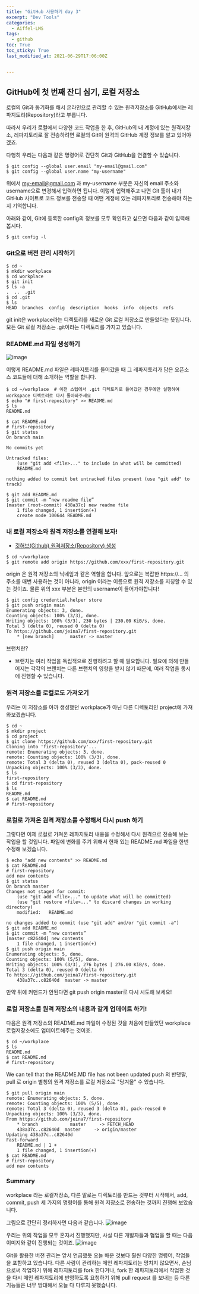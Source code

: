 ```yaml
---
title: "GitHub 사용하기 day 3"
excerpt: "Dev Tools"
categories:
  - Aiffel-LMS
tags:
  - github
toc: True
toc_sticky: True
last_modified_at: 2021-06-29T17:06:00Z


---
```



## GitHub에 첫 번째 잔디 심기, 로컬 저장소

로컬의 Git과 동기화를 해서 온라인으로 관리할 수 있는 원격저장소를 GitHub에서는 레파지토리(Repository)라고 부릅니다.

따라서 우리가 로컬에서 다양한 코드 작업을 한 후, GitHub의 내 계정에 있는 원격저장소, 레파지토리로 잘 전송하려면 로컬의 Git이 원격의 GitHub 계정 정보를 알고 있어야겠죠.

다행히 우리는 다음과 같은 명령어로 간단히 Git과 GitHub을 연결할 수 있습니다.

```
$ git config --global user.email "my-email@gmail.com"
$ git config --global user.name "my-username"
```

위에서 my-email@gmail.com 과 my-username 부분은 자신의 email 주소와 username으로 변경해서 입력하면 됩니다. 이렇게 입력해주고 나면 Git 툴이 내가 GitHub 사이트로 코드 정보를 전송할 때 어떤 계정에 있는 레파지토리로 전송해야 하는지 기억합니다.

아래와 같이, Git에 등록한 config의 정보를 모두 확인하고 싶으면 다음과 같이 입력해 봅시다.

```
$ git config -l
```


### Git으로 버전 관리 시작하기

```
$ cd ~
$ mkdir workplace
$ cd workplace
$ git init
$ ls -a
.  ..  .git
$ cd .git
$ ls 
HEAD  branches  config  description  hooks  info  objects  refs
```

git init은 workplace라는 디렉토리를 새로운 Git 로컬 저장소로 만들었다는 뜻입니다. 모든 Git 로컬 저장소는 .git이라는 디렉토리를 가지고 있습니다.



###  README.md 파일 생성하기

![image](https://user-images.githubusercontent.com/46912607/123723936-697f3280-d8c6-11eb-87ca-2bee94a0152e.png)

이렇게 README.md 파일은 레파지토리를 들어갔을 때 그 레파지토리가 담은 오픈소스 코드들에 대해 소개하는 역할을 합니다.

```
$ cd ~/workplace  # 이전 스텝에서 .git 디렉토리로 들어갔던 경우에만 실행하여 workspace 디렉토리로 다시 돌아와주세요
$ echo "# first-repository" >> README.md
$ ls
README.md

$ cat README.md
# first-repository
$ git status
On branch main

No commits yet

Untracked files:
    (use "git add <file>..." to include in what will be committed)
    README.md

nothing added to commit but untracked files present (use "git add" to track) 

$ git add README.md
$ git commit -m “new readme file”
[master (root-commit) 438a37c] new readme file 
    1 file changed, 1 insertion(+)
    create mode 100644 README.md

```


### 내 로컬 저장소와 원격 저장소를 연결해 보자!

- [깃허브(Github) 원격저장소(Repository) 생성](https://post.naver.com/viewer/postView.nhn?volumeNo=24623326)

```
$ cd ~/workplace
$ git remote add origin https://github.com/xxx/first-repository.git
```
origin 은 원격 저장소의 닉네임과 같은 역할을 합니다. 앞으로는 복잡한 https://... 의 주소를 매번 사용하는 것이 아니라, origin 이라는 이름으로 원격 저장소를 지칭할 수 있는 것이죠. 물론 위의 xxx 부분은 본인의 username이 들어가야합니다!


```
$ git config credential.helper store
$ git push origin main
Enumerating objects: 3, done.
Counting objects: 100% (3/3), done.
Writing objects: 100% (3/3), 230 bytes | 230.00 KiB/s, done.
Total 3 (delta 0), reused 0 (delta 0)
To https://github.com/jeina7/first-repository.git
    * [new branch]      master -> master
```
브랜치란?
- 브랜치는 여러 작업을 독립적으로 진행하려고 할 때 필요합니다. 필요에 의해 만들어지는 각각의 브랜치는 다른 브랜치의 영향을 받지 않기 때문에, 여러 작업을 동시에 진행할 수 있습니다.

### 원격 저장소를 로컬로도 가져오기

우리는 이 저장소를 아까 생성했던 workplace가 아닌 다른 디렉토리인 project에 가져와보겠습니다.

```
$ cd ~
$ mkdir project
$ cd project
$ git clone https://github.com/xxx/first-repository.git
Cloning into 'first-repository'...
remote: Enumerating objects: 3, done.
remote: Counting objects: 100% (3/3), done.
remote: Total 3 (delta 0), reused 3 (delta 0), pack-reused 0
Unpacking objects: 100% (3/3), done.
$ ls
first-repository
$ cd first-repository
$ ls
README.md
$ cat README.md
# first-repository
```

### 로컬로 가져온 원격 저장소를 수정해서 다시 push 하기

그렇다면 이제 로컬로 가져온 레파지토리 내용을 수정해서 다시 원격으로 전송해 보는 작업을 할 것입니다. 파일에 변화를 주기 위해서 현재 있는 README.md 파일을 한번 수정해 보겠습니다.

```
$ echo "add new contents" >> README.md
$ cat README.md
# first-repository
add new contents
$ git status
On branch master
Changes not staged for commit:
    (use "git add <file>..." to update what will be committed)
    (use "git restore <file>..." to discard changes in working directory)
    modified:   README.md

no changes added to commit (use "git add" and/or "git commit -a")
$ git add README.md
$ git commit -m “new contents”
[master c82640d] new contents
    1 file changed, 1 insertion(+)
$ git push origin main
Enumerating objects: 5, done.
Counting objects: 100% (5/5), done.
Writing objects: 100% (3/3), 276 bytes | 276.00 KiB/s, done.
Total 3 (delta 0), reused 0 (delta 0)
To https://github.com/jeina7/first-repository.git
    438a37c..c82640d  master -> master
```
만약 위에 커맨드가 안된다면 git push origin master로 다시 시도해 보세요!

### 로컬 저장소를 원격 저장소의 내용과 같게 업데이트 하기!

다음은 원격 저장소의 README.md 파일이 수정된 것을 처음에 만들었던 workplace 로컬저장소에도 업데이트해주는 것이죠.

```
$ cd ~/workplace
$ ls
README.md
$ cat README.md
# first-repository
```

We can tell that the README.MD file has not been updated
push 의 반댓말, pull 로 origin 별칭의 원격 저장소를 로컬 저장소로 "당겨올" 수 있습니다.

```
$ git pull origin main
remote: Enumerating objects: 5, done.
remote: Counting objects: 100% (5/5), done.
remote: Total 3 (delta 0), reused 3 (delta 0), pack-reused 0
Unpacking objects: 100% (3/3), done.
From https://github.com/jeina7/first-repository
    * branch            master     -> FETCH_HEAD
    438a37c..c82640d  master     -> origin/master
Updating 438a37c..c82640d
Fast-forward
    README.md | 1 +
    1 file changed, 1 insertion(+)
$ cat README.md
# first-repository
add new contents
```
### Summary 

workplace 라는 로컬저장소, 다른 말로는 디렉토리를 만드는 것부터 시작해서, add, commit, push 세 가지의 명령어를 통해 원격 저장소로 전송하는 것까지 진행해 보았습니다.

그림으로 간단히 정리하자면 다음과 같습니다.
![image](https://user-images.githubusercontent.com/46912607/123724992-42296500-d8c8-11eb-9b3e-4f328164d240.png)

우리는 위의 작업을 모두 혼자서 진행했지만, 사실 다른 개발자들과 협업을 할 때는 다음 이미지와 같이 진행되는 것이죠.
![image](https://user-images.githubusercontent.com/46912607/123725026-51a8ae00-d8c8-11eb-9908-9e80add60346.png)

Git을 활용한 버전 관리는 앞서 언급했듯 오늘 배운 것보다 훨씬 다양한 명령어, 작업들을 포함하고 있습니다. 다른 사람이 관리하는 메인 레파지토리는 망치지 않으면서, 손님으로써 작업하기 위해 레파지토리를 fork 한다거나, fork 한 레파지토리에서 작업한 것을 다시 메인 레파지토리에 반영하도록 요청하기 위해 pull request 를 보내는 등 다른 기능들은 너무 방대해서 오늘 다 다루지 못했습니다.